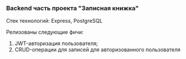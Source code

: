 ### Backend часть проекта "Записная книжка"

Стек технологий: Express, PostgreSQL

Релизованы следующие фичи:
1) JWT-авторизация пользователя;
2) CRUD-операции для записей для авторизованного пользователя


